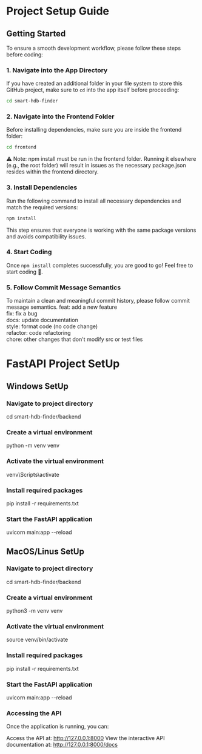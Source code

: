 # Project Setup Guide

## Getting Started

To ensure a smooth development workflow, please follow these steps before coding:

### 1. Navigate into the App Directory
If you have created an additional folder in your file system to store this GitHub project, make sure to `cd` into the app itself before proceeding:
```sh
cd smart-hdb-finder
```
### 2. Navigate into the Frontend Folder
Before installing dependencies, make sure you are inside the frontend folder:

```sh
cd frontend
```
⚠️ Note: npm install must be run in the frontend folder. Running it elsewhere (e.g., the root folder) will result in issues as the necessary package.json resides within the frontend directory.


### 3. Install Dependencies
Run the following command to install all necessary dependencies and match the required versions:
```sh
npm install
```

This step ensures that everyone is working with the same package versions and avoids compatibility issues.

### 4. Start Coding
Once `npm install` completes successfully, you are good to go! Feel free to start coding 🚀.

### 5. Follow Commit Message Semantics
To maintain a clean and meaningful commit history, please follow commit message semantics.
feat: add a new feature  
fix: fix a bug  
docs: update documentation  
style: format code (no code change)  
refactor: code refactoring  
chore: other changes that don't modify src or test files


# FastAPI Project SetUp

## Windows SetUp

### Navigate to project directory
cd smart-hdb-finder/backend

### Create a virtual environment
python -m venv venv

### Activate the virtual environment
venv\Scripts\activate

### Install required packages
pip install -r requirements.txt

### Start the FastAPI application
uvicorn main:app --reload

## MacOS/Linus SetUp

### Navigate to project directory
cd smart-hdb-finder/backend

### Create a virtual environment
python3 -m venv venv

### Activate the virtual environment
source venv/bin/activate

### Install required packages
pip install -r requirements.txt

### Start the FastAPI application
uvicorn main:app --reload

### Accessing the API
Once the application is running, you can:

Access the API at: http://127.0.0.1:8000
View the interactive API documentation at: http://127.0.0.1:8000/docs
